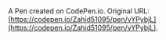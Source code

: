 # 

A Pen created on CodePen.io. Original URL: [https://codepen.io/Zahid51095/pen/vYPybjL](https://codepen.io/Zahid51095/pen/vYPybjL).

